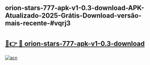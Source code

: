 ## orion-stars-777-apk-v1-0.3-download-APK-Atualizado-2025-Grátis-Download-versão-mais-recente-#vqrj3

# <h2><a href="https://ainizakaria.my?title=orion-stars-777-apk-v1-0.3-download&ref=20M">🔗👉 🔴 orion-stars-777-apk-v1-0.3-download</a></h2>

[![acn](https://github.com/user-attachments/assets/0f9c940e-d8b0-45ae-aac7-cd30a18b3e1c)](https://ainizakaria.my?title=orion-stars-777-apk-v1-0.3-download&ref=20M)

